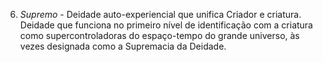 ﻿6. <I>Supremo</I> - Deidade auto-experiencial que unifica Criador e criatura. Deidade que funciona no primeiro nível de identificação com a criatura como supercontroladoras do espaço-tempo do grande universo, às vezes designada como a Supremacia da Deidade.